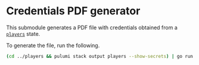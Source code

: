 # Credentials PDF generator

This submodule generates a PDF file with credentials obtained from a [`players`](../players/) state.

To generate the file, run the following.

```bash
(cd ../players && pulumi stack output players --show-secrets) | go run main.go
```
